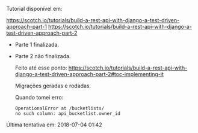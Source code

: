 Tutorial disponível em:

https://scotch.io/tutorials/build-a-rest-api-with-django-a-test-driven-approach-part-1
https://scotch.io/tutorials/build-a-rest-api-with-django-a-test-driven-approach-part-2

- Parte 1 finalizada.

- Parte 2 não finalizada.
   
   Feito até esse ponto: https://scotch.io/tutorials/build-a-rest-api-with-django-a-test-driven-approach-part-2#toc-implementing-it
   
   Migrações geradas e rodadas.
   
   Quando tomei erro:
   
    ```
    OperationalError at /bucketlists/
    no such column: api_bucketlist.owner_id
    ```
    
Última tentativa em: 2018-07-04 01:42	